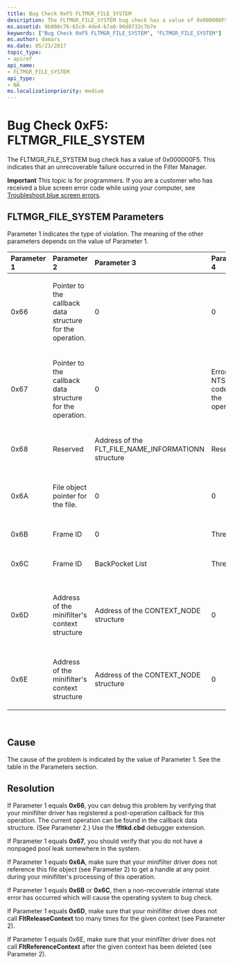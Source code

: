 ```yaml
---
title: Bug Check 0xF5 FLTMGR_FILE_SYSTEM
description: The FLTMGR_FILE_SYSTEM bug check has a value of 0x000000F5. This indicates that an unrecoverable failure occurred in the Filter Manager.
ms.assetid: 9b008c76-65c8-4de4-b7a0-96d8732c7b7e
keywords: ["Bug Check 0xF5 FLTMGR_FILE_SYSTEM", "FLTMGR_FILE_SYSTEM"]
ms.author: domars
ms.date: 05/23/2017
topic_type:
- apiref
api_name:
- FLTMGR_FILE_SYSTEM
api_type:
- NA
ms.localizationpriority: medium
---
```


# Bug Check 0xF5: FLTMGR\_FILE\_SYSTEM


The FLTMGR\_FILE\_SYSTEM bug check has a value of 0x000000F5. This indicates that an unrecoverable failure occurred in the Filter Manager.

**Important** This topic is for programmers. If you are a customer who has received a blue screen error code while using your computer, see [Troubleshoot blue screen errors](http://windows.microsoft.com/windows-10/troubleshoot-blue-screen-errors).

## FLTMGR\_FILE\_SYSTEM Parameters


Parameter 1 indicates the type of violation. The meaning of the other parameters depends on the value of Parameter 1.

<table>
<colgroup>
<col width="20%" />
<col width="20%" />
<col width="20%" />
<col width="20%" />
<col width="20%" />
</colgroup>
<thead>
<tr class="header">
<th align="left">Parameter 1</th>
<th align="left">Parameter 2</th>
<th align="left">Parameter 3</th>
<th align="left">Parameter 4</th>
<th align="left">Cause of error</th>
</tr>
</thead>
<tbody>
<tr class="odd">
<td align="left"><p>0x66</p></td>
<td align="left"><p>Pointer to the callback data structure for the operation.</p></td>
<td align="left"><p>0</p></td>
<td align="left"><p>0</p></td>
<td align="left"><p>The minifilter returned FLT_PREOP_SUCCESS_WITH_CALLBACK or FLT_PREOP_SYNCHRONIZE from a preoperation callback, but did not register a corresponding postoperation callback.</p></td>
</tr>
<tr class="even">
<td align="left"><p>0x67</p></td>
<td align="left"><p>Pointer to the callback data structure for the operation.</p></td>
<td align="left"><p>0</p></td>
<td align="left"><p>Error NTSTATUS code for the operation</p></td>
<td align="left"><p>An internal object ran out of space, and the system is unable to allocate new space.</p></td>
</tr>
<tr class="odd">
<td align="left"><p>0x68</p></td>
<td align="left"><p>Reserved</p></td>
<td align="left"><p>Address of the FLT_FILE_NAME_INFORMATIONN structure</p></td>
<td align="left"><p>Reserved</p></td>
<td align="left"><p>A FLT_FILE_NAME_INFORMATION structure was dereferenced too many times.</p></td>
</tr>
<tr class="even">
<td align="left"><p>0x6A</p></td>
<td align="left"><p>File object pointer for the file.</p></td>
<td align="left"><p>0</p></td>
<td align="left"><p>0</p></td>
<td align="left"><p>The file-open or file-create request could not be canceled, because one or more handles have been created for the file.</p></td>
</tr>
<tr class="odd">
<td align="left"><p>0x6B</p></td>
<td align="left"><p>Frame ID</p></td>
<td align="left"><p>0</p></td>
<td align="left"><p>Thread</p></td>
<td align="left"><p>Invalid BACKPOCKET IRPCTRL state.</p></td>
</tr>
<tr class="even">
<td align="left"><p>0x6C</p></td>
<td align="left"><p>Frame ID</p></td>
<td align="left"><p>BackPocket List</p></td>
<td align="left"><p>Thread</p></td>
<td align="left"><p>Too many nested PageFaults for BACKPOCKETED IRPCTR.</p></td>
</tr>
<tr class="odd">
<td align="left"><p>0x6D</p></td>
<td align="left"><p>Address of the minifilter's context structure</p></td>
<td align="left"><p>Address of the CONTEXT_NODE structure</p></td>
<td align="left"><p>0</p></td>
<td align="left"><p>The context structure was dereferenced too many times. This means that the reference count on the Filter Manager's CONTEXT_NODE structure went to zero while it was still attached to its associated object.</p></td>
</tr>
<tr class="even">
<td align="left"><p>0x6E</p></td>
<td align="left"><p>Address of the minifilter's context structure</p></td>
<td align="left"><p>Address of the CONTEXT_NODE structure</p></td>
<td align="left"><p>0</p></td>
<td align="left"><p>The context structure was referenced after being freed.</p></td>
</tr>
</tbody>
</table>

 

Cause
-----

The cause of the problem is indicated by the value of Parameter 1. See the table in the Parameters section.

Resolution
----------

If Parameter 1 equals **0x66**, you can debug this problem by verifying that your minifilter driver has registered a post-operation callback for this operation. The current operation can be found in the callback data structure. (See Parameter 2.) Use the **!fltkd.cbd** debugger extension.

If Parameter 1 equals **0x67**, you should verify that you do not have a nonpaged pool leak somewhere in the system.

If Parameter 1 equals **0x6A**, make sure that your minifilter driver does not reference this file object (see Parameter 2) to get a handle at any point during your minifilter's processing of this operation.

If Parameter 1 equals **0x6B** or **0x6C**, then a non-recoverable internal state error has occurred which will cause the operating system to bug check.

If Parameter 1 equals **0x6D**, make sure that your minifilter driver does not call **FltReleaseContext** too many times for the given context (see Parameter 2).

If Parameter 1 equals 0x6E, make sure that your minifilter driver does not call **FltReferenceContext** after the given context has been deleted (see Parameter 2).

 

 




